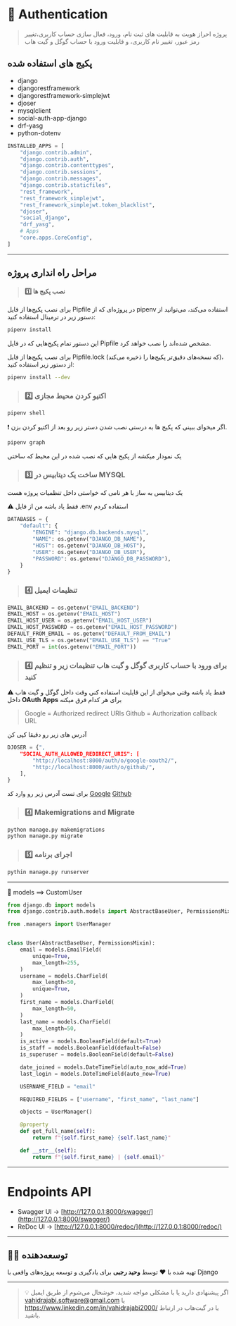 # 🚀   Authentication 
> پروژه احراز هویت به قابلیت های ثبت نام، ورود، فعال سازی حساب کاربری،تغییر رمز عبور، تغییر نام کاربری، و قابلیت ورود با حساب گوگل و گیت هاب

## پکیج های استفاده شده
- django 
- djangorestframework 
- djangorestframework-simplejwt 
- djoser 
- mysqlclient 
- social-auth-app-django 
- drf-yasg 
- python-dotenv 
```python
INSTALLED_APPS = [
    "django.contrib.admin",
    "django.contrib.auth",
    "django.contrib.contenttypes",
    "django.contrib.sessions",
    "django.contrib.messages",
    "django.contrib.staticfiles",
    "rest_framework",
    "rest_framework_simplejwt",
    "rest_framework_simplejwt.token_blacklist",
    "djoser",
    "social_django",
    "drf_yasg",
    # Apps
    "core.apps.CoreConfig",
]
```

___
## مراحل راه انداری پروژه
> #### 1️⃣   نصب پکیج ها
 برای نصب پکیج‌ها از فایل Pipfile در پروژه‌ای که از pipenv استفاده می‌کند، می‌توانید از دستور زیر در ترمینال استفاده کنید:
```bash
pipenv install 
```
این دستور تمام پکیج‌هایی که در فایل Pipfile مشخص شده‌اند را نصب خواهد کرد.

برای نصب پکیج‌ها از فایل Pipfile.lock (که نسخه‌های دقیق‌تر پکیج‌ها را ذخیره می‌کند)، از دستور زیر استفاده کنید:
```bash
pipenv install --dev
```

> ### 2️⃣  اکتیو کردن محیط مجازی

```bash
pipenv shell
```
❗  اگر میخوای ببینی که پکیج ها به درستی نصب شدن دستر زیر رو بعد از اکتیو کردن بزن.
```bash
pipenv graph
```
یک نمودار میکشه از پکیج هایی که نصب شده در این محیط که ساختی

> ### 3️⃣ ساخت یک دیتابیس در MYSQL
یک دیتابیس به ساز با هر نامی که خواستی داخل تنظمیات پروژه هست

⚠️ فقط یاد باشه من از فایل .env استفاده کردم
```python
DATABASES = {
    "default": {
        "ENGINE": "django.db.backends.mysql",
        "NAME": os.getenv("DJANGO_DB_NAME"),
        "HOST": os.getenv("DJANGO_DB_HOST"),
        "USER": os.getenv("DJANGO_DB_USER"),
        "PASSWORD": os.getenv("DJANGO_DB_PASSWORD"),
    }
}
```

> ### 4️⃣ تنظیمات ایمیل 
```python
EMAIL_BACKEND = os.getenv("EMAIL_BACKEND")
EMAIL_HOST = os.getenv("EMAIL_HOST")
EMAIL_HOST_USER = os.getenv("EMAIL_HOST_USER")
EMAIL_HOST_PASSWORD = os.getenv("EMAIL_HOST_PASSWORD")
DEFAULT_FROM_EMAIL = os.getenv("DEFAULT_FROM_EMAIL")
EMAIL_USE_TLS = os.getenv("EMAIL_USE_TLS") == "True"
EMAIL_PORT = int(os.getenv("EMAIL_PORT"))
```

> ### 4️⃣ برای ورود با حساب کاربری گوگل و گیت هاب تنظیمات زیر و تنظیم کنید

⚠️ فقط یاد باشه وقتی میخوای از این قایلیت استفاده کنی وقت داخل گوگل و گیت هاب داخل  **OAuth Apps** 
برای هر کدام فرق میکنه
> Google = Authorized redirect URIs
> Github = Authorization callback URL

آدرس های زیر رو دقیقا کپی کن

```python
DJOSER = {",
    "SOCIAL_AUTH_ALLOWED_REDIRECT_URIS": [
        "http://localhost:8000/auth/o/google-oauth2/",
        "http://localhost:8000/auth/o/github/",
    ], 
}
```
برای تست آدرس زیر رو وارد کد 
[Google](http://localhost:8000/auth/o/google-oauth2/?redirect_uri=http://localhost:8000/auth/o/google-oauth2/) 
[Github](http://localhost:8000/auth/o/github/?redirect_uri=http://localhost:8000/auth/o/github/) 



> ### 4️⃣ Makemigrations and Migrate
```bash
python manage.py makemigrations
python manage.py migrate
```

> ### 5️⃣  اجرای برنامه
```bash
pythin manage.py runserver
```

___
🐍  models ==> CustomUser

```python
from django.db import models
from django.contrib.auth.models import AbstractBaseUser, PermissionsMixin

from .managers import UserManager


class User(AbstractBaseUser, PermissionsMixin):
    email = models.EmailField(
        unique=True,
        max_length=255,
    )
    username = models.CharField(
        max_length=50,
        unique=True,
    )
    first_name = models.CharField(
        max_length=50,
    )
    last_name = models.CharField(
        max_length=50,
    )
    is_active = models.BooleanField(default=True)
    is_staff = models.BooleanField(default=False)
    is_superuser = models.BooleanField(default=False)

    date_joined = models.DateTimeField(auto_now_add=True)
    last_login = models.DateTimeField(auto_now=True)

    USERNAME_FIELD = "email"

    REQUIRED_FIELDS = ["username", "first_name", "last_name"]

    objects = UserManager()

    @property
    def get_full_name(self):
        return f"{self.first_name} {self.last_name}"

    def __str__(self):
        return f"{self.first_name} | {self.email}"
```
___
# Endpoints API

- Swagger UI → [http://127.0.0.1:8000/swagger/](http://127.0.0.1:8000/swagger/)
- ReDoc UI → [http://127.0.0.1:8000/redoc/](http://127.0.0.1:8000/redoc/)
 
___
## 👨‍💻 توسعه‌دهنده

تهیه شده با ❤️ توسط **وحید رجبی** برای یادگیری و توسعه پروژه‌های واقعی با Django

---

> 💡 اگر پیشنهادی دارید یا با مشکلی مواجه شدید، خوشحال می‌شوم از طریق ایمیل vahidrajabi.software@gmail.com یا https://www.linkedin.com/in/vahidrajabi2000/ یا در گیت‌هاب در ارتباط باشید.


